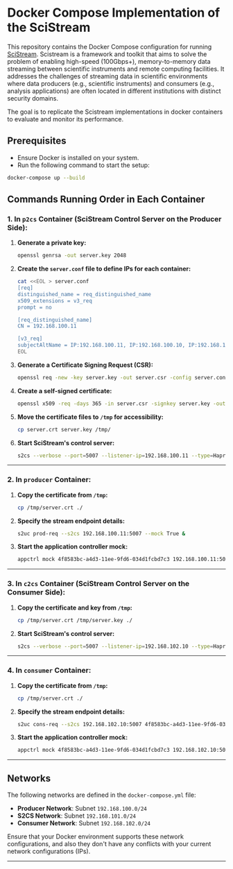 # Docker Compose Implementation of the SciStream

This repository contains the Docker Compose configuration for running [SciStream](https://github.com/scistream/scistream-proto).
Scistream is a framework and toolkit that aims to solve the problem of enabling high-speed (100Gbps+), memory-to-memory data streaming between scientific instruments and remote computing facilities. It addresses the challenges of streaming data in scientific environments where data producers (e.g., scientific instruments) and consumers (e.g., analysis applications) are often located in different institutions with distinct security domains.

The goal is to replicate the Scistream implementations in docker containers to  evaluate and monitor its performance.

## Prerequisites
- Ensure Docker is installed on your system.
- Run the following command to start the setup:

```bash
docker-compose up --build
```

## Commands Running Order in Each Container

### 1. In `p2cs` Container (SciStream Control Server on the Producer Side):
1. **Generate a private key:**
   ```bash
   openssl genrsa -out server.key 2048
   ```

2. **Create the `server.conf` file to define IPs for each container:**
   ```bash
   cat <<EOL > server.conf
   [req]
   distinguished_name = req_distinguished_name
   x509_extensions = v3_req
   prompt = no

   [req_distinguished_name]
   CN = 192.168.100.11

   [v3_req]
   subjectAltName = IP:192.168.100.11, IP:192.168.100.10, IP:192.168.101.10, IP:192.168.101.11, IP:192.168.102.10, IP:192.168.102.11
   EOL
   ```

3. **Generate a Certificate Signing Request (CSR):**
   ```bash
   openssl req -new -key server.key -out server.csr -config server.conf
   ```

4. **Create a self-signed certificate:**
   ```bash
   openssl x509 -req -days 365 -in server.csr -signkey server.key -out server.crt -extfile server.conf -extensions v3_req
   ```

5. **Move the certificate files to `/tmp` for accessibility:**
   ```bash
   cp server.crt server.key /tmp/
   ```

6. **Start SciStream's control server:**
   ```bash
   s2cs --verbose --port=5007 --listener-ip=192.168.100.11 --type=Haproxy
   ```

---

### 2. In `producer` Container:
1. **Copy the certificate from `/tmp`:**
   ```bash
   cp /tmp/server.crt ./
   ```

2. **Specify the stream endpoint details:**
   ```bash
   s2uc prod-req --s2cs 192.168.100.11:5007 --mock True &
   ```

3. **Start the application controller mock:**
   ```bash
   appctrl mock 4f8583bc-a4d3-11ee-9fd6-034d1fcbd7c3 192.168.100.11:5007 INVALID_TOKEN PROD 192.168.100.10
   ```

---

### 3. In `c2cs` Container (SciStream Control Server on the Consumer Side):
1. **Copy the certificate and key from `/tmp`:**
   ```bash
   cp /tmp/server.crt /tmp/server.key ./
   ```

2. **Start SciStream's control server:**
   ```bash
   s2cs --verbose --port=5007 --listener-ip=192.168.102.10 --type=Haproxy
   ```

---

### 4. In `consumer` Container:
1. **Copy the certificate from `/tmp`:**
   ```bash
   cp /tmp/server.crt ./
   ```

2. **Specify the stream endpoint details:**
   ```bash
   s2uc cons-req --s2cs 192.168.102.10:5007 4f8583bc-a4d3-11ee-9fd6-034d1fcbd7c3 192.168.101.10:5074 &
   ```

3. **Start the application controller mock:**
   ```bash
   appctrl mock 4f8583bc-a4d3-11ee-9fd6-034d1fcbd7c3 192.168.102.10:5007 INVALID_TOKEN PROD 192.168.101.10
   ```

---

## Networks
The following networks are defined in the `docker-compose.yml` file:

- **Producer Network**: Subnet `192.168.100.0/24`
- **S2CS Network**: Subnet `192.168.101.0/24`
- **Consumer Network**: Subnet `192.168.102.0/24`

Ensure that your Docker environment supports these network configurations, and also they don't have any conflicts with your current network configurations (IPs).

----

